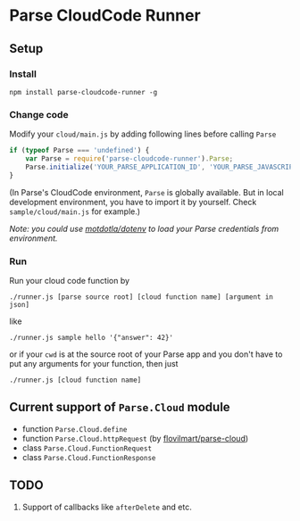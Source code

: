 # Parse CloudCode Runner

## Setup

### Install
```
npm install parse-cloudcode-runner -g
```

### Change code
Modify your `cloud/main.js` by adding following lines before calling `Parse`
```javascript
if (typeof Parse === 'undefined') {
    var Parse = require('parse-cloudcode-runner').Parse;
    Parse.initialize('YOUR_PARSE_APPLICATION_ID', 'YOUR_PARSE_JAVASCRIPT_KEY');
}
```
(In Parse's CloudCode environment, `Parse` is globally available. But in local development environment, 
you have to import it by yourself. Check `sample/cloud/main.js` for example.)

_Note: you could use [motdotla/dotenv](https://github.com/motdotla/dotenv)
to load your Parse credentials from environment._

### Run
Run your cloud code function by
```
./runner.js [parse source root] [cloud function name] [argument in json]
```
like
```
./runner.js sample hello '{"answer": 42}'
```
or if your `cwd` is at the source root of your Parse app and you don't have to put any arguments
for your function, then just
```
./runner.js [cloud function name]
```

## Current support of `Parse.Cloud` module

* function `Parse.Cloud.define`
* function `Parse.Cloud.httpRequest` (by [flovilmart/parse-cloud](https://github.com/flovilmart/parse-cloud))
* class `Parse.Cloud.FunctionRequest`
* class `Parse.Cloud.FunctionResponse`

## TODO

1. Support of callbacks like `afterDelete` and etc.
